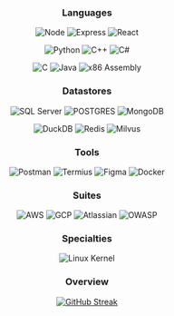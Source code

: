 <div align="center">

 

 ### Languages 
 
 ![Node](https://img.shields.io/badge/%E2%80%8E-Node.JS-8957e5?style=for-the-badge&logo=nodedotjs&logoColor=)
 ![Express](https://img.shields.io/badge/%E2%80%8E-Express.JS-8957e5?style=for-the-badge&logo=javascript&logoColor=)
 ![React](https://img.shields.io/badge/%E2%80%8E-React.JS-8957e5?style=for-the-badge&logo=react&logoColor=)

 ![Python](https://img.shields.io/badge/%E2%80%8E-Python-8957e5?style=for-the-badge&logo=Python&logoColor=)
 ![C++](https://img.shields.io/badge/%E2%80%8E-C++-8957e5?style=for-the-badge&logo=cplusplus&logoColor=)
 ![C#](https://img.shields.io/badge/%E2%80%8E-C%23-8957e5?style=for-the-badge&logo=csharp&logoColor=)

 ![C](https://img.shields.io/badge/%E2%80%8E-C-8957e5?style=for-the-badge&logo=C&logoColor=)
 ![Java](https://img.shields.io/badge/%E2%80%8E-Java-8957e5?style=for-the-badge&logo=Oracle&logoColor=)
 ![x86 Assembly](https://img.shields.io/badge/%E2%80%8E-Assembly-8957e5?style=for-the-badge&logo=assemblyscript&logoColor=)


 
  ### Datastores
 ![SQL Server](https://img.shields.io/badge/%E2%80%8E-SQL-1755ad?style=for-the-badge&logo=microsoftsqlserver&logoColor=)
 ![POSTGRES](https://img.shields.io/badge/%E2%80%8E-POSTGRES-1755ad?style=for-the-badge&logo=postgresql&logoColor=)
 ![MongoDB](https://img.shields.io/badge/%E2%80%8E-Mongo-1755ad?style=for-the-badge&logo=MongoDB&logoColor=)
 
 ![DuckDB](https://img.shields.io/badge/%E2%80%8E-DuckDb-1755ad?style=for-the-badge&logo=duckdb&logoColor=)
 ![Redis](https://img.shields.io/badge/%E2%80%8E-Redis-1755ad?style=for-the-badge&logo=redis&logoColor=)
 ![Milvus](https://img.shields.io/badge/Milvus-20B2AA?style=for-the-badge&color=1755ad)



  ### Tools
 ![Postman](https://img.shields.io/badge/%E2%80%8E-postman-25abba?style=for-the-badge&logo=postman&logoColor=)
 ![Termius](https://img.shields.io/badge/%E2%80%8E-Termius-25abba?style=for-the-badge&logo=termius&logoColor=)
 ![Figma](https://img.shields.io/badge/%E2%80%8E-Figma-25abba?style=for-the-badge&logo=figma&logoColor=f5f5f5)
 ![Docker](https://img.shields.io/badge/%E2%80%8E-Docker-25abba?style=for-the-badge&logo=docker&logoColor=)

 
  ### Suites
 ![AWS](https://img.shields.io/badge/%E2%80%8E-AWS-32a85a?style=for-the-badge&logo=amazonaws&logoColor=)
 ![GCP](https://img.shields.io/badge/%E2%80%8E-GCP-32a85a?style=for-the-badge&logo=googlecloud&logoColor=)
 ![Atlassian](https://img.shields.io/badge/%E2%80%8E-Atlassian-32a85a?style=for-the-badge&logo=atlassian)
 ![OWASP](https://img.shields.io/badge/%E2%80%8E-OWASP-32a85a?style=for-the-badge&logo=OWASP&logoColor=)
 
 ### Specialties
 ![Linux Kernel](https://img.shields.io/badge/%E2%80%8E-Linux-cfa827?style=for-the-badge&logo=linux)

 ### Overview
 [![GitHub Streak](https://github-readme-streak-stats.herokuapp.com?user=agahEbrahimi&exclude_days=Sun%2CFri%2CSat&theme=tokyonight&hide_border=true)](https://git.io/streak-stats)

</div>

